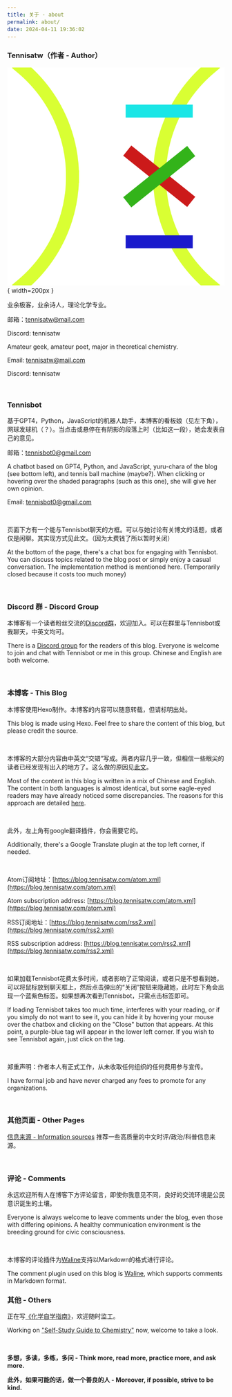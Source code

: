 ```yaml
---
title: 关于 - about
permalink: about/
date: 2024-04-11 19:36:02
---
```

### Tennisatw（作者 - Author）
![](images/avatar.png){ width=200px }

业余极客，业余诗人，理论化学专业。

邮箱：tennisatw@mail.com

Discord: tennisatw

Amateur geek, amateur poet, major in theoretical chemistry.

Email: tennisatw@mail.com

Discord: tennisatw

<br>

### Tennisbot
<p class="tennisbot" id="这一段是在说我哦">基于GPT4，Python，JavaScript的机器人助手，本博客的看板娘（见左下角），网球发球机（？）。当点击或悬停在有阴影的段落上时（比如这一段），她会发表自己的意见。</p>

邮箱：tennisbot0@gmail.com

<p class="tennisbot" id="It's talking about me">A chatbot based on GPT4, Python, and JavaScript, yuru-chara of the blog (see bottom left), and tennis ball machine (maybe?). When clicking or hovering over the shaded paragraphs (such as this one), she will give her own opinion.</p>

Email: tennisbot0@gmail.com

<br>

页面下方有一个能与Tennisbot聊天的方框。可以与她讨论有关博文的话题，或者仅是闲聊。其实现方式见此文。（因为太费钱了所以暂时关闭）

At the bottom of the page, there's a chat box for engaging with Tennisbot. You can discuss topics related to the blog post or simply enjoy a casual conversation. The implementation method is mentioned here. (Temporarily closed because it costs too much money)

<br>

### Discord 群 - Discord Group

本博客有一个读者粉丝交流的[Discord群](https://discord.gg/trCwuPYvG2)，欢迎加入。可以在群里与Tennisbot或我聊天，中英文均可。

There is a [Discord group](https://discord.gg/trCwuPYvG2) for the readers of this blog. Everyone is welcome to join and chat with Tennisbot or me in this group. Chinese and English are both welcome.

<br>

### 本博客 - This Blog

本博客使用Hexo制作。本博客的内容可以随意转载，但请标明出处。

This blog is made using Hexo. Feel free to share the content of this blog, but please credit the source. 

<br>

本博客的大部分内容由中英文“交错”写成。两者内容几乎一致，但相信一些眼尖的读者已经发现有出入的地方了。这么做的原因见[此文](http://blog.tennisatw.com/post/17/)。

Most of the content in this blog is written in a mix of Chinese and English. The content in both languages is almost identical, but some eagle-eyed readers may have already noticed some discrepancies. The reasons for this approach are detailed [here](http://blog.tennisatw.com/post/17/).

<br>

此外，左上角有google翻译插件，你会需要它的。

Additionally, there's a Google Translate plugin at the top left corner, if needed.

<br>

Atom订阅地址：[https://blog.tennisatw.com/atom.xml](https://blog.tennisatw.com/atom.xml)

Atom subscription address: [https://blog.tennisatw.com/atom.xml](https://blog.tennisatw.com/atom.xml)

RSS订阅地址：[https://blog.tennisatw.com/rss2.xml](https://blog.tennisatw.com/rss2.xml)

RSS subscription address: [https://blog.tennisatw.com/rss2.xml](https://blog.tennisatw.com/rss2.xml)

<br>

<p class="tennisbot" id="😿">如果加载Tennisbot花费太多时间，或者影响了正常阅读，或者只是不想看到她，可以将鼠标放到聊天框上，然后点击弹出的“关闭”按钮来隐藏她，此时左下角会出现一个蓝紫色标签。如果想再次看到Tennisbot，只需点击标签即可。</p>

<p class="tennisbot" id="😿">If loading Tennisbot takes too much time, interferes with your reading, or if you simply do not want to see it, you can hide it by hovering your mouse over the chatbox and clicking on the "Close" button that appears. At this point, a purple-blue tag will appear in the lower left corner. If you wish to see Tennisbot again, just click on the tag. </p>

<br>

郑重声明：作者本人有正式工作，从未收取任何组织的任何费用参与宣传。

I have formal job and have never charged any fees to promote for any organizations.

<br>

### 其他页面 - Other Pages

[信息来源 - Information sources](/info-sources/) 推荐一些高质量的中文时评/政治/科普信息来源。

<br>

### 评论 - Comments

永远欢迎所有人在博客下方评论留言，即使你我意见不同，良好的交流环境是公民意识诞生的土壤。

Everyone is always welcome to leave comments under the blog, even those with differing opinions. A healthy communication environment is the breeding ground for civic consciousness.

<br>

本博客的评论插件为[Waline](https://waline.js.org/)支持以Markdown的格式进行评论。

The comment plugin used on this blog is [Waline](https://waline.js.org/en/), which supports comments in Markdown format.

### 其他 - Others

正在写[《化学自学指南》](https://chemistry.tennisatw.com/)，欢迎随时监工。

Working on ["Self-Study Guide to Chemistry"](https://chemistry.tennisatw.com/) now, welcome to take a look.

<br>

**多想，多读，多练，多问 - Think more, read more, practice more, and ask more.**

**此外，如果可能的话，做一个善良的人 - Moreover, if possible, strive to be kind.**